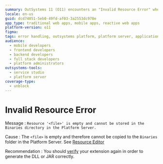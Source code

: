 ```yaml
---
summary: OutSystems 11 (O11) encounters an "Invalid Resource Error" when an empty file cannot be stored in the Binaries directory.
locale: en-us
guid: dcd74051-5eb0-49fd-af03-3a2553dc978e
app_type: traditional web apps, mobile apps, reactive web apps
platform-version: o11
figma:
tags: error handling, outsystems platform, platform server, application deployment, extension verification
audience:
  - mobile developers
  - frontend developers
  - backend developers
  - full stack developers
  - platform administrators
outsystems-tools:
  - service studio
  - platform server
coverage-type:
  - unblock
---
```


# Invalid Resource Error

Message
:   `Resource '<file>' is empty and cannot be stored in the Binaries directory in the Platform Server.`

Cause
:   The `<file>` is empty and therefore cannot be copied to the `Binaries` folder in the Platform Server. See [Resource Editor](<../../integration-studio/editor/resource.md>)

Recommendation
:   You should [verify](<../../../integration-with-systems/integration-studio/extension-life-cycle/extension-verify.md>) your extension again in order to generate the DLL or JAR correctly.
